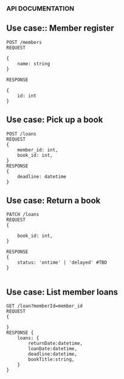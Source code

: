 ### API DOCUMENTATION

## Use case:: Member register

```
POST /members
REQUEST

{
    name: string
}

RESPONSE 

{
    id: int
}
```

## Use case: Pick up a book

```
POST /loans
REQUEST 
{
    member_id: int,
    book_id: int,
}
RESPONSE
{
    deadline: datetime
}
```
## Use case: Return a book

```
PATCH /loans
REQUEST
{

    book_id: int,
}

RESPONSE 
{
    status: 'ontime' | 'delayed' #TBD
}


```


## Use case: List member loans

```
GET /loan?memberId=member_id
REQUEST
{

}
RESPONSE {
    loans: {
        returnDate:datetime,
        loanDate:datetime,
        deadline:datetime,
        bookTitle:string,
    }
}
```